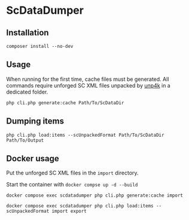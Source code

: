 # ScDataDumper

## Installation
```shell
composer install --no-dev
```

## Usage
When running for the first time, cache files must be generated.
All commands require unforged SC XML files unpacked by [unp4k](https://github.com/dolkensp/unp4k) in a dedicated folder.

```shell
php cli.php generate:cache Path/To/ScDataDir
```

## Dumping items
```shell
php cli.php load:items --scUnpackedFormat Path/To/ScDataDir Path/To/Output
```

## Docker usage
Put the unforged SC XML files in the `import` directory.

Start the container with `docker compse up -d --build`

```shell
docker compose exec scdatadumper php cli.php generate:cache import
```

```shell
docker compose exec scdatadumper php cli.php load:items --scUnpackedFormat import export
```